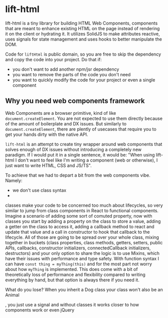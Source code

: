 # lift-html

lift-html is a tiny library for building HTML Web Components, components that
are meant to enhance existing HTML on the page instead of rendering it on the
client or hydrating it. It utilizes SolidJS to make attributes reactive, uses
signals for state management and uses hooks to better manipulate the DOM.

Code for `liftHtml` is public domain, so you are free to skip the dependency and
copy the code into your project. Do that if:

- you don't want to add another npm/jsr dependency
- you want to remove the parts of the code you don't need
- you want to quickly modify the code for your project or even a single
  component


## Why you need web components framework

Web Components are a browser primitive, kind of like `document.createElement`.
You are not expected to use them directly because of the amount of boilerplate
and DX issues. But similarly to `document.createElement`, there are plently of
usecases that require you to get your hands dirty with the native API.

`lift-html` is an attempt to create tiny wrapper around web components that
solves enough of DX issues without introducing a completely new paradigm. If I
would put it in a single sentence, it would be: "When using lift-html I don't
want to feel like I'm writing a component (web or otherwise), I just want to
write HTML, CSS and JS/TS".

To achieve that we had to depart a bit from the web components vibe. Namely:

- we don't use class syntax
- 

classes make your code to be concerned too much about lifecycles, so very
similar to jump from class components in React to functional components. Imagine
a scenario of adding some sort of comuted property, now with classes you start
by adding a property on the class to store a value, adding a getter on the class
to access it, adding a callback method to react and update that value and a call
in constructor to hook that callback to the lifecycle. All of those are going to
be spread over your whole class, mixing together in buckets (class properties,
class methods, getters, setters, public APIs, callbacks, constructor initializers,
connectedCallback initializers, destructors) and your only option to share the
logic is to use Mixins, which have their issues with performance and type safety.
With function syntax I can have `const thing = myThing(this)` and for the most
part not worry about how `myThing` is implemented. This does come with a bit of
theoretically loss of performance and flexibility compared to writing everything
by hand, but that option is always there if you need it.

What do you lose? When you inherit a Dog class your class won't also be an Animal


, you just use a signal and
without classes it works closer to how components work or even jQuery
